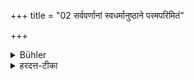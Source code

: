 +++
title = "02 सर्ववर्णानां स्वधर्मानुष्ठाने परमपरिमितं"

+++

<details><summary>Bühler</summary>

2. Men of all castes, if they fulfil their (assigned) duties, enjoy (in heaven) the highest, imperishable bliss.
</details>

<details><summary>हरदत्त-टीका</summary>

## सूत्रम्
सर्ववर्णानां स्वधर्मानुष्ठाने परमपरिमितं सुखम् ॥२॥  
### टिप्पनी
सर्वेषामेव वर्णानां ब्राह्मणादीनां चतुर्णां ये स्वधर्मा वर्णप्रयुक्ता आश्रमप्रयुक्ता उभयप्रयुक्ता वा तेषामवैगुण्येनाऽऽन्तादनुष्ठाने सति परमुत्कृष्टं अपरिमितमक्षयं सुखं स्वर्गाख्यं भवति ॥२॥
</details>
